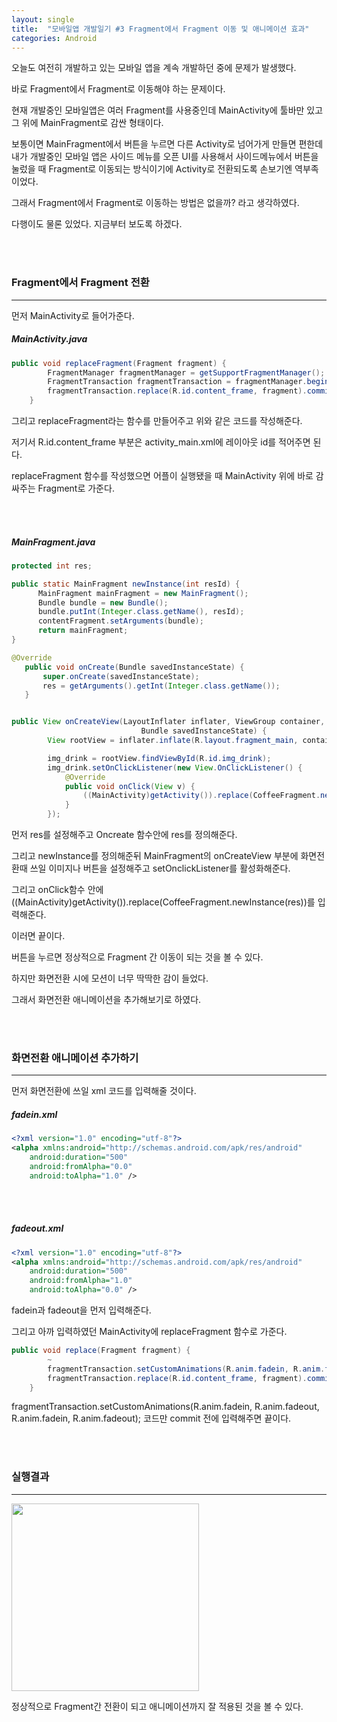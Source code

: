 ```yaml
---
layout: single
title:  "모바일앱 개발일기 #3 Fragment에서 Fragment 이동 및 애니메이션 효과"
categories: Android
---
```


오늘도 여전히 개발하고 있는 모바일 앱을 계속 개발하던 중에 문제가 발생했다.

바로 Fragment에서 Fragment로 이동해야 하는 문제이다.

현재 개발중인 모바일앱은 여러 Fragment를 사용중인데 MainActivity에 툴바만 있고 그 위에 MainFragment로 감싼 형태이다. 

보통이면 MainFragment에서 버튼을 누르면 다른 Activity로 넘어가게 만들면 편한데 내가 개발중인 모바일 앱은 사이드 메뉴를 오픈 UI를 사용해서 사이드메뉴에서 버튼을 눌렀을 때 Fragment로 이동되는 방식이기에 Activity로 전환되도록 손보기엔 역부족이었다.

그래서 Fragment에서 Fragment로 이동하는 방법은 없을까? 라고 생각하였다.

다행이도 물론 있었다. 지금부터 보도록 하겠다.

 <br/><br/>

  

### Fragment에서 Fragment 전환

---

먼저 MainActivity로 들어가준다.

##### MainActivity.java

```java
public void replaceFragment(Fragment fragment) {
        FragmentManager fragmentManager = getSupportFragmentManager();
        FragmentTransaction fragmentTransaction = fragmentManager.beginTransaction();
        fragmentTransaction.replace(R.id.content_frame, fragment).commit();
    }
```

그리고 replaceFragment라는 함수를 만들어주고 위와 같은 코드를 작성해준다. 

저기서 R.id.content_frame 부분은 activity_main.xml에 레이아웃 id를 적어주면 된다.

replaceFragment 함수를 작성했으면 어플이 실행됐을 때  MainActivity 위에 바로 감싸주는 Fragment로 가준다.

<br/><br/>

##### MainFragment.java

```java
protected int res;

public static MainFragment newInstance(int resId) {
      MainFragment mainFragment = new MainFragment();
      Bundle bundle = new Bundle();
      bundle.putInt(Integer.class.getName(), resId);
      contentFragment.setArguments(bundle);
      return mainFragment;
}

@Override
   public void onCreate(Bundle savedInstanceState) {
       super.onCreate(savedInstanceState);
       res = getArguments().getInt(Integer.class.getName());
   }


public View onCreateView(LayoutInflater inflater, ViewGroup container,
                             Bundle savedInstanceState) {
        View rootView = inflater.inflate(R.layout.fragment_main, container, false);

        img_drink = rootView.findViewById(R.id.img_drink);
        img_drink.setOnClickListener(new View.OnClickListener() {
            @Override
            public void onClick(View v) {
                ((MainActivity)getActivity()).replace(CoffeeFragment.newInstance(res));
            }
        });

```

먼저 res를 설정해주고 Oncreate 함수안에 res를 정의해준다.

그리고 newInstance를 정의해준뒤 MainFragment의 onCreateView 부분에 화면전환때 쓰일 이미지나 버튼을 설정해주고 setOnclickListener를 활성화해준다.

그리고 onClick함수 안에 ((MainActivity)getActivity()).replace(CoffeeFragment.newInstance(res))를 입력해준다.

이러면 끝이다.

버튼을 누르면 정상적으로 Fragment 간 이동이 되는 것을 볼 수 있다.

하지만 화면전환 시에 모션이 너무 딱딱한 감이 들었다.

그래서 화면전환 애니메이션을 추가해보기로 하였다.

<br/><br/>



### 화면전환 애니메이션 추가하기

---

먼저 화면전환에 쓰일 xml 코드를 입력해줄 것이다.

##### fadein.xml

```xml
<?xml version="1.0" encoding="utf-8"?>
<alpha xmlns:android="http://schemas.android.com/apk/res/android"
    android:duration="500"
    android:fromAlpha="0.0"
    android:toAlpha="1.0" />


```

  <br/><br/>

##### fadeout.xml

```xml
<?xml version="1.0" encoding="utf-8"?>
<alpha xmlns:android="http://schemas.android.com/apk/res/android"
    android:duration="500"
    android:fromAlpha="1.0"
    android:toAlpha="0.0" />
```



fadein과 fadeout을 먼저 입력해준다. 

그리고 아까 입력하였던 MainActivity에 replaceFragment 함수로 가준다.

```java
public void replace(Fragment fragment) {
        ~
        fragmentTransaction.setCustomAnimations(R.anim.fadein, R.anim.fadeout, R.anim.fadein, R.anim.fadeout);
        fragmentTransaction.replace(R.id.content_frame, fragment).commit();
    }
```

fragmentTransaction.setCustomAnimations(R.anim.fadein, R.anim.fadeout, R.anim.fadein, R.anim.fadeout); 코드만 commit 전에 입력해주면 끝이다.

  <br/><br/>

### 실행결과

---

<img src="https://user-images.githubusercontent.com/69960282/126859870-0ff4f948-53e5-40f4-b463-f6100d81ef6d.gif" width=300>

정상적으로 Fragment간 전환이 되고 애니메이션까지 잘 적용된 것을 볼 수 있다.
